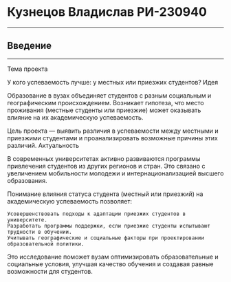 # Кузнецов Владислав РИ-230940
____

## Введение
____

Тема проекта

У кого успеваемость лучше: у местных или приезжих студентов?
Идея

Образование в вузах объединяет студентов с разным социальным и географическим происхождением. Возникает гипотеза, что место проживания (местные студенты или приезжие) может оказывать влияние на их академическую успеваемость.

Цель проекта — выявить различия в успеваемости между местными и приезжими студентами и проанализировать возможные причины этих различий.
Актуальность

В современных университетах активно развиваются программы привлечения студентов из других регионов и стран. Это связано с увеличением мобильности молодежи и интернационализацией высшего образования.

Понимание влияния статуса студента (местный или приезжий) на академическую успеваемость позволяет:

    Усовершенствовать подходы к адаптации приезжих студентов в университете.
    Разработать программы поддержки, если приезжие студенты испытывают трудности в обучении.
    Учитывать географические и социальные факторы при проектировании образовательной политики.

Это исследование поможет вузам оптимизировать образовательные и социальные условия, улучшая качество обучения и создавая равные возможности для студентов.
